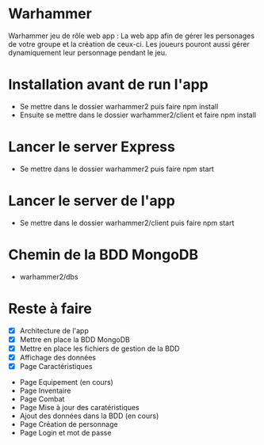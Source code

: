 # Warhammer
Warhammer jeu de rôle web app : La web app afin de gérer les personages de votre groupe et la création de ceux-ci.
Les joueurs pouront aussi gérer dynamiquement leur personnage pendant le jeu.

# Installation avant de run l'app
* Se mettre dans le dossier warhammer2 puis faire npm install
* Ensuite se mettre dans le dossier warhammer2/client et faire npm install

# Lancer le server Express
* Se mettre dans le dossier warhammer2 puis faire npm start  

# Lancer le server de l'app
* Se mettre dans le dossier warhammer2/client puis faire npm start

# Chemin de la BDD MongoDB
* warhammer2/dbs

# Reste à faire
- [x] Architecture de l'app
- [x] Mettre en place la BDD MongoDB
- [x] Mettre en place les fichiers de gestion de la BDD
- [x] Affichage des données
- [x] Page Caractéristiques
- Page Equipement (en cours)
- Page Inventaire
- Page Combat
- Page Mise à jour des caratéristiques
- Ajout des données dans la BDD (en cours)
- Page Création de personnage
- Page Login et mot de passe
